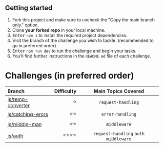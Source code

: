 ## Getting started

1. Fork this project and make sure to uncheck the "Copy the main branch only." option.
2. Clone **your forked repo** in your local machine.
3. <kbd>Enter</kbd> `npm i` to install the required project dependencies.
4. Visit the branch of the challenge you wish to tackle. (recommended to go in preferred order)
5. <kbd>Enter</kbd> `npm run dev` to run the challenge and begin your tasks.
6. You'll find further instructions in the `README.md` file of each challenge.

# Challenges (in preferred order)

| Branch               |                  Difficulty |                      Main Topics Covered                      |
| :------------------- | --------------------------: | :-----------------------------------------------------------: |
| [js/temp-converter](https://github.com/OttrTechnology/express-assessment/tree/js/temp-converter)       |                      :star: |             `request-handling`             |
| [js/catching-erors](https://github.com/OttrTechnology/express-assessment/tree/js/catching-erors)       |                      :star::star: |             `error-handling`             |
| [js/middle-man](https://github.com/OttrTechnology/express-assessment/tree/js/middle-man)       |                      :star::star: |             `middleware`             |
| [js/auth](https://github.com/OttrTechnology/express-assessment/tree/js/auth)       |                      :star::star::star::star: |            `request-handling` `auth` `middleware`             |
